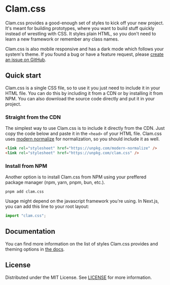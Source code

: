 # Clam.css

Clam.css provides a good-enough set of styles to kick off your new project. It's meant for building prototypes, where you want to build stuff quickly instead of wrestling with CSS. It styles plain HTML, so you don't need to learn a new framework or remember any class names.

Clam.css is also mobile responsive and has a dark mode which follows your system's theme. If you found a bug or have a feature request, please [create an issue on GitHub](https://github.com/rmrt1n/clam.css/issues).

## Quick start

Clam.css is a single CSS file, so to use it you just need to include it in your HTML file. You can do this by including it from a CDN or by installing it from NPM. You can also download the source code directly and put it in your project.

### Straight from the CDN

The simplest way to use Clam.css is to include it directly from the CDN. Just copy the code below and paste it in the `<head>` of your HTML file. Clam.css uses [modern normalize](https://github.com/sindresorhus/modern-normalize) for normalization, so you should include it as well.

```html
<link rel="stylesheet" href="https://unpkg.com/modern-normalize" />
<link rel="stylesheet" href="https://unpkg.com/clam.css" />
```

### Install from NPM

Another option is to install Clam.css from NPM using your preffered package manager (npm, yarn, pnpm, bun, etc.).

```shell
pnpm add clam.css
```

Usage might depend on the javascript framework you're using. In Next.js, you can add this line to your root layout:

```js
import "clam.css";
```

## Documentation

You can find more information on the list of styles Clam.css provides and theming options in [the docs](https://ryanmartin.me/clam.css).

## License

Distributed under the MIT License. See [LICENSE](/LICENSE) for more information.
